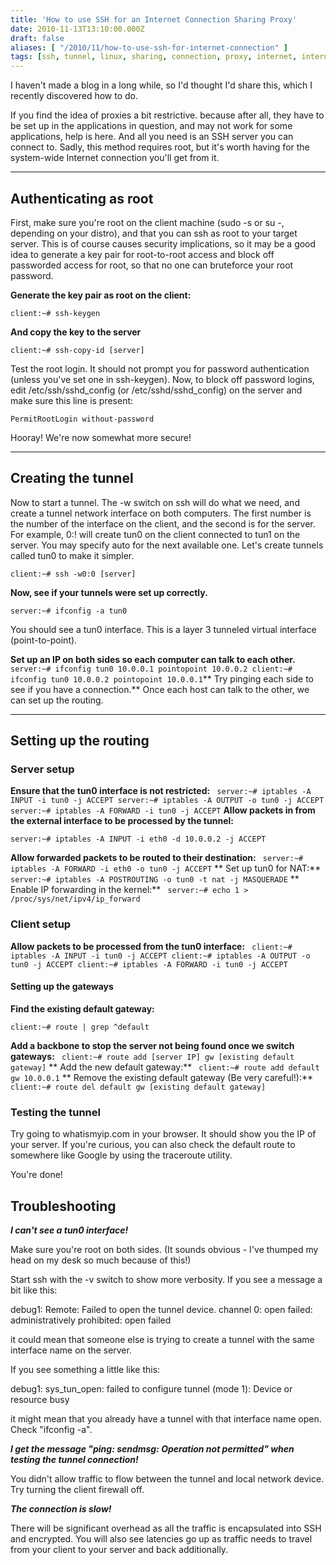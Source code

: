 ```yaml
---
title: 'How to use SSH for an Internet Connection Sharing Proxy'
date: 2010-11-13T13:10:00.000Z
draft: false
aliases: [ "/2010/11/how-to-use-ssh-for-internet-connection" ]
tags: [ssh, tunnel, linux, sharing, connection, proxy, internet, internet connection sharing]
---
```


I haven't made a blog in a long while, so I'd thought I'd share this, which I recently discovered how to do.

If you find the idea of proxies a bit restrictive. because after all, they have to be set up in the applications in question, and may not work for some applications, help is here. And all you need is an SSH server you can connect to. Sadly, this method requires root, but it's worth having for the system-wide Internet connection you'll get from it.



---

Authenticating as root
----------------------

First, make sure you're root on the client machine (sudo -s or su -, depending on your distro), and that you can ssh as root to your target server. This is of course causes security implications, so it may be a good idea to generate a key pair for root-to-root access and block off passworded access for root, so that no one can bruteforce your root password.

**Generate the key pair as root on the client:**

`client:~# ssh-keygen`

**And copy the key to the server**

`client:~# ssh-copy-id [server]`

Test the root login. It should not prompt you for password authentication (unless you've set one in ssh-keygen). Now, to block off password logins, edit /etc/ssh/sshd\_config (or /etc/sshd/sshd\_config) on the server and make sure this line is present:

`PermitRootLogin without-password`

Hooray! We're now somewhat more secure!



---

Creating the tunnel
-------------------

Now to start a tunnel. The -w switch on ssh will do what we need, and create a tunnel network interface on both computers. The first number is the number of the interface on the client, and the second is for the server. For example, 0:! will create tun0 on the client connected to tun1 on the server. You may specify auto for the next available one. Let's create tunnels called tun0 to make it simpler.

`client:~# ssh -w0:0 [server]`

**Now, see if your tunnels were set up correctly.**

`server:~# ifconfig -a tun0`

You should see a tun0 interface. This is a layer 3 tunneled virtual interface (point-to-point).

**Set up an IP on both sides so each computer can talk to each other.**
`
server:~# ifconfig tun0 10.0.0.1 pointopoint 10.0.0.2
client:~# ifconfig tun0 10.0.0.2 pointopoint 10.0.0.1`**
Try pinging each side to see if you have a connection.**
Once each host can talk to the other, we can set up the routing.



---

Setting up the routing
----------------------

### Server setup

**Ensure that the tun0 interface is not restricted:**
`
server:~# iptables -A INPUT -i tun0 -j ACCEPT
server:~# iptables -A OUTPUT -o tun0 -j ACCEPT
server:~# iptables -A FORWARD -i tun0 -j ACCEPT`
**Allow packets in from the external interface to be processed by the tunnel:**

`server:~# iptables -A INPUT -i eth0 -d 10.0.0.2 -j ACCEPT`

**Allow forwarded packets to be routed to their destination:**
`
server:~# iptables -A FORWARD -i eth0 -o tun0 -j ACCEPT`
**
Set up tun0 for NAT:**
`
server:~# iptables -A POSTROUTING -o tun0 -t nat -j MASQUERADE`
**
Enable IP forwarding in the kernel:**
`
server:~# echo 1 > /proc/sys/net/ipv4/ip_forward`

###

### Client setup

**Allow packets to be processed from the tun0 interface:**
`
client:~# iptables -A INPUT -i tun0 -j ACCEPT
client:~# iptables -A OUTPUT -o tun0 -j ACCEPT
client:~# iptables -A FORWARD -i tun0 -j ACCEPT`

####

#### Setting up the gateways

**Find the existing default gateway:**

`client:~# route | grep ^default`

**Add a backbone to stop the server not being found once we switch gateways:**
`
client:~# route add [server IP] gw [existing default gateway]`
**
Add the new default gateway:**
`
client:~# route add default gw 10.0.0.1`
**
Remove the existing default gateway (Be very careful!):**
`
client:~# route del default gw [existing default gateway]`

###

### Testing the tunnel

Try going to whatismyip.com in your browser. It should show you the IP of your server. If you're curious, you can also check the default route to somewhere like Google by using the traceroute utility.

You're done!


Troubleshooting
---------------

**_I can't see a tun0 interface!_**

Make sure you're root on both sides. (It sounds obvious - I've thumped my head on my desk so much because of this!)

Start ssh with the -v switch to show more verbosity. If you see a message a bit like this:

debug1: Remote: Failed to open the tunnel device.
channel 0: open failed: administratively prohibited: open failed

it could mean that someone else is trying to create a tunnel with the same interface name on the server.

If you see something a little like this:

debug1: sys\_tun\_open: failed to configure tunnel (mode 1): Device or resource busy

it might mean that you already have a tunnel with that interface name open. Check "ifconfig -a".

_**I get the message "ping: sendmsg: Operation not permitted" when testing the tunnel connection!**_

You didn't allow traffic to flow between the tunnel and local network device. Try turning the client firewall off.

_**The connection is slow!**_

There will be significant overhead as all the traffic is encapsulated into SSH and encrypted. You will also see latencies go up as traffic needs to travel from your client to your server and back additionally.